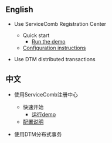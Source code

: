 
## English
* Use ServiceComb Registration Center
  * Quick start
    * [Run the demo](sc_example.md)
  * [Configuration instructions](sc_configuration.md)
    

* Use DTM distributed transactions



## 中文
* 使用ServiceComb注册中心
  * 快速开始
    * [运行demo](sc_example_zh.md)
  * [配置说明](sc_configuration_zh.md)
    

* 使用DTM分布式事务